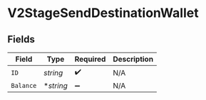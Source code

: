 # V2StageSendDestinationWallet


## Fields

| Field              | Type               | Required           | Description        |
| ------------------ | ------------------ | ------------------ | ------------------ |
| `ID`               | *string*           | :heavy_check_mark: | N/A                |
| `Balance`          | **string*          | :heavy_minus_sign: | N/A                |